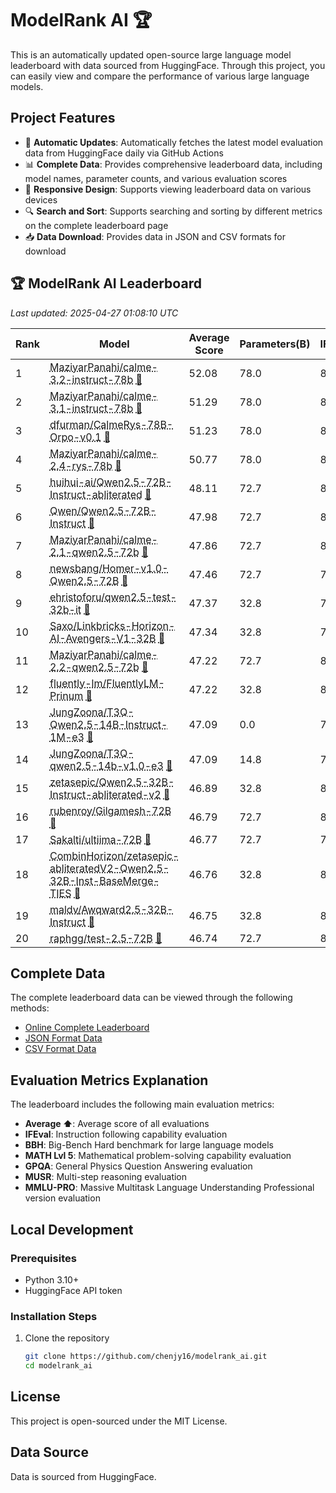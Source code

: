 # ModelRank AI 🏆

This is an automatically updated open-source large language model leaderboard with data sourced from HuggingFace. Through this project, you can easily view and compare the performance of various large language models.

## Project Features

- 🔄 **Automatic Updates**: Automatically fetches the latest model evaluation data from HuggingFace daily via GitHub Actions
- 📊 **Complete Data**: Provides comprehensive leaderboard data, including model names, parameter counts, and various evaluation scores
- 📱 **Responsive Design**: Supports viewing leaderboard data on various devices
- 🔍 **Search and Sort**: Supports searching and sorting by different metrics on the complete leaderboard page
- 📥 **Data Download**: Provides data in JSON and CSV formats for download

## 🏆 ModelRank AI Leaderboard

*Last updated: 2025-04-27 01:08:10 UTC*

| Rank | Model | Average Score | Parameters(B) | IFEval | BBH | MATH | GPQA | MUSR | MMLU-PRO |
| --- | --- | --- | --- | --- | --- | --- | --- | --- | --- |
| 1 | [<a target="_blank" href="https://huggingface.co/MaziyarPanahi/calme-3.2-instruct-78b" style="color: var(--link-text-color); text-decoration: underline;text-decoration-style: dotted;">MaziyarPanahi/calme-3.2-instruct-78b</a>  <a target="_blank" href="https://huggingface.co/datasets/open-llm-leaderboard/MaziyarPanahi__calme-3.2-instruct-78b-details" style="color: var(--link-text-color); text-decoration: underline;text-decoration-style: dotted;">📑</a>](https://huggingface.co/MaziyarPanahi/calme-3.2-instruct-78b) | 52.08 | 78.0 | 80.63 | 62.61 | 40.33 | 20.36 | 38.53 | 70.03 |
| 2 | [<a target="_blank" href="https://huggingface.co/MaziyarPanahi/calme-3.1-instruct-78b" style="color: var(--link-text-color); text-decoration: underline;text-decoration-style: dotted;">MaziyarPanahi/calme-3.1-instruct-78b</a>  <a target="_blank" href="https://huggingface.co/datasets/open-llm-leaderboard/MaziyarPanahi__calme-3.1-instruct-78b-details" style="color: var(--link-text-color); text-decoration: underline;text-decoration-style: dotted;">📑</a>](https://huggingface.co/MaziyarPanahi/calme-3.1-instruct-78b) | 51.29 | 78.0 | 81.36 | 62.41 | 39.27 | 19.46 | 36.50 | 68.72 |
| 3 | [<a target="_blank" href="https://huggingface.co/dfurman/CalmeRys-78B-Orpo-v0.1" style="color: var(--link-text-color); text-decoration: underline;text-decoration-style: dotted;">dfurman/CalmeRys-78B-Orpo-v0.1</a>  <a target="_blank" href="https://huggingface.co/datasets/open-llm-leaderboard/dfurman__CalmeRys-78B-Orpo-v0.1-details" style="color: var(--link-text-color); text-decoration: underline;text-decoration-style: dotted;">📑</a>](https://huggingface.co/dfurman/CalmeRys-78B-Orpo-v0.1) | 51.23 | 78.0 | 81.63 | 61.92 | 40.63 | 20.02 | 36.37 | 66.80 |
| 4 | [<a target="_blank" href="https://huggingface.co/MaziyarPanahi/calme-2.4-rys-78b" style="color: var(--link-text-color); text-decoration: underline;text-decoration-style: dotted;">MaziyarPanahi/calme-2.4-rys-78b</a>  <a target="_blank" href="https://huggingface.co/datasets/open-llm-leaderboard/MaziyarPanahi__calme-2.4-rys-78b-details" style="color: var(--link-text-color); text-decoration: underline;text-decoration-style: dotted;">📑</a>](https://huggingface.co/MaziyarPanahi/calme-2.4-rys-78b) | 50.77 | 78.0 | 80.11 | 62.16 | 40.71 | 20.36 | 34.57 | 66.69 |
| 5 | [<a target="_blank" href="https://huggingface.co/huihui-ai/Qwen2.5-72B-Instruct-abliterated" style="color: var(--link-text-color); text-decoration: underline;text-decoration-style: dotted;">huihui-ai/Qwen2.5-72B-Instruct-abliterated</a>  <a target="_blank" href="https://huggingface.co/datasets/open-llm-leaderboard/huihui-ai__Qwen2.5-72B-Instruct-abliterated-details" style="color: var(--link-text-color); text-decoration: underline;text-decoration-style: dotted;">📑</a>](https://huggingface.co/huihui-ai/Qwen2.5-72B-Instruct-abliterated) | 48.11 | 72.7 | 85.93 | 60.49 | 60.12 | 19.35 | 12.34 | 50.41 |
| 6 | [<a target="_blank" href="https://huggingface.co/Qwen/Qwen2.5-72B-Instruct" style="color: var(--link-text-color); text-decoration: underline;text-decoration-style: dotted;">Qwen/Qwen2.5-72B-Instruct</a>  <a target="_blank" href="https://huggingface.co/datasets/open-llm-leaderboard/Qwen__Qwen2.5-72B-Instruct-details" style="color: var(--link-text-color); text-decoration: underline;text-decoration-style: dotted;">📑</a>](https://huggingface.co/Qwen/Qwen2.5-72B-Instruct) | 47.98 | 72.7 | 86.38 | 61.87 | 59.82 | 16.67 | 11.74 | 51.40 |
| 7 | [<a target="_blank" href="https://huggingface.co/MaziyarPanahi/calme-2.1-qwen2.5-72b" style="color: var(--link-text-color); text-decoration: underline;text-decoration-style: dotted;">MaziyarPanahi/calme-2.1-qwen2.5-72b</a>  <a target="_blank" href="https://huggingface.co/datasets/open-llm-leaderboard/MaziyarPanahi__calme-2.1-qwen2.5-72b-details" style="color: var(--link-text-color); text-decoration: underline;text-decoration-style: dotted;">📑</a>](https://huggingface.co/MaziyarPanahi/calme-2.1-qwen2.5-72b) | 47.86 | 72.7 | 86.62 | 61.66 | 59.14 | 15.10 | 13.30 | 51.32 |
| 8 | [<a target="_blank" href="https://huggingface.co/newsbang/Homer-v1.0-Qwen2.5-72B" style="color: var(--link-text-color); text-decoration: underline;text-decoration-style: dotted;">newsbang/Homer-v1.0-Qwen2.5-72B</a>  <a target="_blank" href="https://huggingface.co/datasets/open-llm-leaderboard/newsbang__Homer-v1.0-Qwen2.5-72B-details" style="color: var(--link-text-color); text-decoration: underline;text-decoration-style: dotted;">📑</a>](https://huggingface.co/newsbang/Homer-v1.0-Qwen2.5-72B) | 47.46 | 72.7 | 76.28 | 62.27 | 49.02 | 22.15 | 17.90 | 57.17 |
| 9 | [<a target="_blank" href="https://huggingface.co/ehristoforu/qwen2.5-test-32b-it" style="color: var(--link-text-color); text-decoration: underline;text-decoration-style: dotted;">ehristoforu/qwen2.5-test-32b-it</a>  <a target="_blank" href="https://huggingface.co/datasets/open-llm-leaderboard/ehristoforu__qwen2.5-test-32b-it-details" style="color: var(--link-text-color); text-decoration: underline;text-decoration-style: dotted;">📑</a>](https://huggingface.co/ehristoforu/qwen2.5-test-32b-it) | 47.37 | 32.8 | 78.89 | 58.28 | 59.74 | 15.21 | 19.13 | 52.95 |
| 10 | [<a target="_blank" href="https://huggingface.co/Saxo/Linkbricks-Horizon-AI-Avengers-V1-32B" style="color: var(--link-text-color); text-decoration: underline;text-decoration-style: dotted;">Saxo/Linkbricks-Horizon-AI-Avengers-V1-32B</a>  <a target="_blank" href="https://huggingface.co/datasets/open-llm-leaderboard/Saxo__Linkbricks-Horizon-AI-Avengers-V1-32B-details" style="color: var(--link-text-color); text-decoration: underline;text-decoration-style: dotted;">📑</a>](https://huggingface.co/Saxo/Linkbricks-Horizon-AI-Avengers-V1-32B) | 47.34 | 32.8 | 79.72 | 57.63 | 60.27 | 14.99 | 18.16 | 53.25 |
| 11 | [<a target="_blank" href="https://huggingface.co/MaziyarPanahi/calme-2.2-qwen2.5-72b" style="color: var(--link-text-color); text-decoration: underline;text-decoration-style: dotted;">MaziyarPanahi/calme-2.2-qwen2.5-72b</a>  <a target="_blank" href="https://huggingface.co/datasets/open-llm-leaderboard/MaziyarPanahi__calme-2.2-qwen2.5-72b-details" style="color: var(--link-text-color); text-decoration: underline;text-decoration-style: dotted;">📑</a>](https://huggingface.co/MaziyarPanahi/calme-2.2-qwen2.5-72b) | 47.22 | 72.7 | 84.77 | 61.80 | 58.91 | 14.54 | 12.02 | 51.31 |
| 12 | [<a target="_blank" href="https://huggingface.co/fluently-lm/FluentlyLM-Prinum" style="color: var(--link-text-color); text-decoration: underline;text-decoration-style: dotted;">fluently-lm/FluentlyLM-Prinum</a>  <a target="_blank" href="https://huggingface.co/datasets/open-llm-leaderboard/fluently-lm__FluentlyLM-Prinum-details" style="color: var(--link-text-color); text-decoration: underline;text-decoration-style: dotted;">📑</a>](https://huggingface.co/fluently-lm/FluentlyLM-Prinum) | 47.22 | 32.8 | 80.90 | 59.48 | 54.00 | 18.23 | 17.26 | 53.42 |
| 13 | [<a target="_blank" href="https://huggingface.co/JungZoona/T3Q-Qwen2.5-14B-Instruct-1M-e3" style="color: var(--link-text-color); text-decoration: underline;text-decoration-style: dotted;">JungZoona/T3Q-Qwen2.5-14B-Instruct-1M-e3</a>  <a target="_blank" href="https://huggingface.co/datasets/open-llm-leaderboard/JungZoona__T3Q-Qwen2.5-14B-Instruct-1M-e3-details" style="color: var(--link-text-color); text-decoration: underline;text-decoration-style: dotted;">📑</a>](https://huggingface.co/JungZoona/T3Q-Qwen2.5-14B-Instruct-1M-e3) | 47.09 | 0.0 | 73.24 | 65.47 | 28.63 | 22.26 | 38.69 | 54.27 |
| 14 | [<a target="_blank" href="https://huggingface.co/JungZoona/T3Q-qwen2.5-14b-v1.0-e3" style="color: var(--link-text-color); text-decoration: underline;text-decoration-style: dotted;">JungZoona/T3Q-qwen2.5-14b-v1.0-e3</a>  <a target="_blank" href="https://huggingface.co/datasets/open-llm-leaderboard/JungZoona__T3Q-qwen2.5-14b-v1.0-e3-details" style="color: var(--link-text-color); text-decoration: underline;text-decoration-style: dotted;">📑</a>](https://huggingface.co/JungZoona/T3Q-qwen2.5-14b-v1.0-e3) | 47.09 | 14.8 | 73.24 | 65.47 | 28.63 | 22.26 | 38.69 | 54.27 |
| 15 | [<a target="_blank" href="https://huggingface.co/zetasepic/Qwen2.5-32B-Instruct-abliterated-v2" style="color: var(--link-text-color); text-decoration: underline;text-decoration-style: dotted;">zetasepic/Qwen2.5-32B-Instruct-abliterated-v2</a>  <a target="_blank" href="https://huggingface.co/datasets/open-llm-leaderboard/zetasepic__Qwen2.5-32B-Instruct-abliterated-v2-details" style="color: var(--link-text-color); text-decoration: underline;text-decoration-style: dotted;">📑</a>](https://huggingface.co/zetasepic/Qwen2.5-32B-Instruct-abliterated-v2) | 46.89 | 32.8 | 83.34 | 56.53 | 59.52 | 15.66 | 14.93 | 51.35 |
| 16 | [<a target="_blank" href="https://huggingface.co/rubenroy/Gilgamesh-72B" style="color: var(--link-text-color); text-decoration: underline;text-decoration-style: dotted;">rubenroy/Gilgamesh-72B</a>  <a target="_blank" href="https://huggingface.co/datasets/open-llm-leaderboard/rubenroy__Gilgamesh-72B-details" style="color: var(--link-text-color); text-decoration: underline;text-decoration-style: dotted;">📑</a>](https://huggingface.co/rubenroy/Gilgamesh-72B) | 46.79 | 72.7 | 84.86 | 61.84 | 43.81 | 19.24 | 17.66 | 53.36 |
| 17 | [<a target="_blank" href="https://huggingface.co/Sakalti/ultiima-72B" style="color: var(--link-text-color); text-decoration: underline;text-decoration-style: dotted;">Sakalti/ultiima-72B</a>  <a target="_blank" href="https://huggingface.co/datasets/open-llm-leaderboard/Sakalti__ultiima-72B-details" style="color: var(--link-text-color); text-decoration: underline;text-decoration-style: dotted;">📑</a>](https://huggingface.co/Sakalti/ultiima-72B) | 46.77 | 72.7 | 71.40 | 61.10 | 53.55 | 21.92 | 18.12 | 54.51 |
| 18 | [<a target="_blank" href="https://huggingface.co/CombinHorizon/zetasepic-abliteratedV2-Qwen2.5-32B-Inst-BaseMerge-TIES" style="color: var(--link-text-color); text-decoration: underline;text-decoration-style: dotted;">CombinHorizon/zetasepic-abliteratedV2-Qwen2.5-32B-Inst-BaseMerge-TIES</a>  <a target="_blank" href="https://huggingface.co/datasets/open-llm-leaderboard/CombinHorizon__zetasepic-abliteratedV2-Qwen2.5-32B-Inst-BaseMerge-TIES-details" style="color: var(--link-text-color); text-decoration: underline;text-decoration-style: dotted;">📑</a>](https://huggingface.co/CombinHorizon/zetasepic-abliteratedV2-Qwen2.5-32B-Inst-BaseMerge-TIES) | 46.76 | 32.8 | 83.28 | 56.83 | 58.53 | 15.66 | 14.22 | 52.05 |
| 19 | [<a target="_blank" href="https://huggingface.co/maldv/Awqward2.5-32B-Instruct" style="color: var(--link-text-color); text-decoration: underline;text-decoration-style: dotted;">maldv/Awqward2.5-32B-Instruct</a>  <a target="_blank" href="https://huggingface.co/datasets/open-llm-leaderboard/maldv__Awqward2.5-32B-Instruct-details" style="color: var(--link-text-color); text-decoration: underline;text-decoration-style: dotted;">📑</a>](https://huggingface.co/maldv/Awqward2.5-32B-Instruct) | 46.75 | 32.8 | 82.55 | 57.21 | 62.31 | 12.08 | 13.87 | 52.48 |
| 20 | [<a target="_blank" href="https://huggingface.co/raphgg/test-2.5-72B" style="color: var(--link-text-color); text-decoration: underline;text-decoration-style: dotted;">raphgg/test-2.5-72B</a>  <a target="_blank" href="https://huggingface.co/datasets/open-llm-leaderboard/raphgg__test-2.5-72B-details" style="color: var(--link-text-color); text-decoration: underline;text-decoration-style: dotted;">📑</a>](https://huggingface.co/raphgg/test-2.5-72B) | 46.74 | 72.7 | 84.37 | 62.15 | 41.09 | 18.57 | 20.52 | 53.74 |


## Complete Data

The complete leaderboard data can be viewed through the following methods:

- [Online Complete Leaderboard](https://chenjy16.github.io/modelrank_ai/)
- [JSON Format Data](https://chenjy16.github.io/modelrank_ai/leaderboard.json)
- [CSV Format Data](https://chenjy16.github.io/modelrank_ai/leaderboard.csv)

## Evaluation Metrics Explanation

The leaderboard includes the following main evaluation metrics:

- **Average ⬆️**: Average score of all evaluations
- **IFEval**: Instruction following capability evaluation
- **BBH**: Big-Bench Hard benchmark for large language models
- **MATH Lvl 5**: Mathematical problem-solving capability evaluation
- **GPQA**: General Physics Question Answering evaluation
- **MUSR**: Multi-step reasoning evaluation
- **MMLU-PRO**: Massive Multitask Language Understanding Professional version evaluation

## Local Development

### Prerequisites

- Python 3.10+
- HuggingFace API token

### Installation Steps

1. Clone the repository
   ```bash
   git clone https://github.com/chenjy16/modelrank_ai.git
   cd modelrank_ai
   ```




## License

This project is open-sourced under the MIT License.

## Data Source

Data is sourced from HuggingFace.
